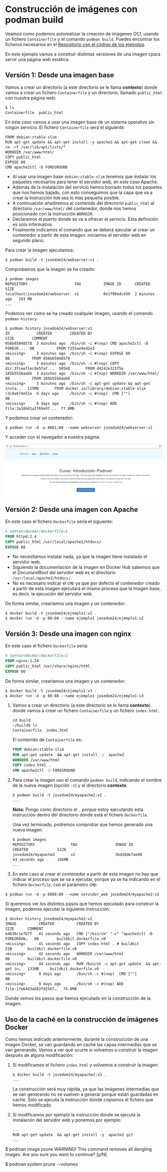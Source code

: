 # Construcción de imágenes con podman build

Veamos como podemos automatizar la creación de imágenes OCI, usando un fichero `Containerfile` y el comando `podman build`. Puedes encontrar los ficheros necesarios en el [Repositorio con el código de los ejemplos](xxx).

En este ejemplo vamos a construir distintas versiones de una imagen cpara servir una página web estática.

## Versión 1: Desde una imagen base

Vamos a crear un directorio (a este directorio se le llama **contexto**) donde vamos a crear un fichero `Containerfile` y un directorio, llamado `public_html` con nuestra página web:

```
$ ls
Containerfile  public_html
```

En este caso vamos a usar una imagen base de un sistema operativo sin ningún servicio. El fichero `Containerfile` será el siguiente:

```
FROM debian:stable-slim
RUN apt-get update && apt-get install -y apache2 && apt-get clean && rm -rf /var/lib/apt/lists/*
WORKDIR /var/www/html/
COPY public_html .
EXPOSE 80
CMD apache2ctl -D FOREGROUND
```

* Al usar una imagen base `debian:stable-slim` tenemos que instalar los paquetes necesarios para tener el servidor web, en este caso Apache. 
* Además de la instalación del servicio hemos borrado todos los paquetes que nos hemos bajado, con esto conseguimos que la capa que va a crear la instrucción `RUN` sea lo más pequeña posible.
* A continuación añadiremos el contenido del directorio `public_html` al directorio `/var/www/html/` del contenedor, donde nos hemos posicionado con la instrucción `WORKDIR`. 
* Declaramos el puerto donde se va a ofrecer el servicio. Esta definición es sólo informativa.
* Finalmente indicamos el comando que se deberá ejecutar al crear un contenedor a partir de esta imagen: iniciamos el servidor web en segundo plano.

Para crear la imagen ejecutamos:

```
$ podman build -t josedom24/webserver:v1 .
```

Comprobamos que la imagen se ha creado:

```
$ podman images
REPOSITORY                     TAG          IMAGE ID      CREATED         SIZE
localhost/josedom24/webserver  v1           0e1f90edc439  2 minutes ago   193 MB
...
```

Podemos ver cómo se ha creado cualquier imagen, usando el comando `podman history`:

```
$ podman history josedom24/webserver:v1 
ID            CREATED        CREATED BY                                     SIZE        COMMENT
056b65848578  3 minutes ago  /bin/sh -c #(nop) CMD apache2ctl -D FOREGR...  0B          FROM f255ae9ed2e3
<missing>     3 minutes ago  /bin/sh -c #(nop) EXPOSE 80                    0B          FROM 056b65848578
<missing>     3 minutes ago  /bin/sh -c #(nop) COPY dir:3fceef1ec8e5fa7...  505kB       FROM d4242e321f5e
185b5558aeb6  3 minutes ago  /bin/sh -c #(nop) WORKDIR /var/www/html/       0B          FROM 185b5558aeb6
<missing>     3 minutes ago  /bin/sh -c apt-get update && apt-get insta...  115MB       FROM docker.io/library/debian:stable-slim
c3c8e6f4e51e  6 days ago     /bin/sh -c #(nop)  CMD [""]                0B          
<missing>     6 days ago     /bin/sh -c #(nop) ADD file:3a18b01a2f69e97...  77.8MB      
```

Y podemos crear un contenedor:

```
$ podman run -d -p 8081:80 --name webserver josedom24/webserver:v1
```

Y acceder con el navegador a nuestra página:

![webserver](img/webserver1.png)


## Versión 2: Desde una imagen con Apache

En este caso el fichero `Dockerfile` sería el siguiente:

```Dockerfile
# syntax=docker/dockerfile:1
FROM httpd:2.4
COPY public_html /usr/local/apache2/htdocs/
EXPOSE 80
```

* No necesitamos instalar nada, ya que la imagen tiene instalado el servidor web. 
* Siguiendo la documentación de la imagen en Docker Hub sabemos que el *DocumentRoot* del servidor web es el directorio `/usr/local/apache2/htdocs/`. 
* No es necesario indicar el `CMD` ya que por defecto el contenedor creado a partir de esta imagen ejecutará el mismo proceso que la imagen base, es decir, la ejecución del servidor web.

De forma similar, crearíamos una imagen y un contenedor:

```
$ docker build -t josedom24/ejemplo1:v2 .
$ docker run -d -p 80:80 --name ejemplo1 josedom24/ejemplo1:v2
```

## Versión 3: Desde una imagen con nginx

En este caso el fichero `Dockerfile` sería:

```Dockerfile
# syntax=docker/dockerfile:1
FROM nginx:1.24
COPY public_html /usr/share/nginx/html
EXPOSE 80
```

De forma similar, crearíamos una imagen y un contenedor:

```
$ docker build -t josedom24/ejemplo1:v3 .
$ docker run -d -p 80:80 --name ejemplo1 josedom24/ejemplo1:v3
```



1. Vamos a crear un directorio (a este directorio se le llama **contexto**) donde vamos a crear un fichero `Containerfile` y un fichero `index.html`:

    ```
    cd build
    ~/build$ ls
    Containerfile  index.html
    ```
    El contenido de `Containerfile` es:

    ```Dockerfile
    FROM debian:stable-slim
    RUN apt-get update  && apt-get install -y  apache2 
    WORKDIR /var/www/html
    COPY index.html .
    CMD apache2ctl -D FOREGROUND
    ```

2. Para crear la imagen uso el comando `podman build`, indicando el nombre de la nueva imagen (opción `-t`) y el directorio **contexto**.

    ```
    $ podman build -t josedom24/myapache2:v2 .
    ...
    ```
    **Nota:** Pongo como directorio el `.` porque estoy ejecutando esta instrucción dentro del directorio donde está el fichero `Dockerfile`.

    Una vez terminado, podremos comprobar que hemos generado una nueva imagen:

    ```
    $ podman images
    REPOSITORY                TAG                 IMAGE ID            CREATED             SIZE
    josedom24/myapache2       v2                  3bd28de7ae88        43 seconds ago      195MB
    ...
    ```
3. En este caso al crear el contenedor a partir de esta imagen no hay que indicar el proceso que se va a ejecutar, porque ya se ha indicando en el fichero `Dockerfile`, con el parámetro `CMD`:

```
$ podman run -d -p 8080:80 --name servidor_web josedom24/myapache2:v2 
```            

Si queremos ver los distintos pasos que hemos ejecutado para construir la imagen, podemos ejecutar la siguiente instrucción:

```
$ docker history josedom24/myapache2:v2
IMAGE          CREATED          CREATED BY                                      SIZE      COMMENT
b4836c1e7b7f   41 seconds ago   CMD ["/bin/sh" "-c" "apache2ctl -D FOREGROUN…   0B        buildkit.dockerfile.v0
<missing>      41 seconds ago   COPY index.html . # buildkit                    22B       buildkit.dockerfile.v0
<missing>      42 seconds ago   WORKDIR /var/www/html                           0B        buildkit.dockerfile.v0
<missing>      44 seconds ago   RUN /bin/sh -c apt-get update  && apt-get in…   131MB     buildkit.dockerfile.v0
<missing>      9 days ago       /bin/sh -c #(nop)  CMD [""]                 0B        
<missing>      9 days ago       /bin/sh -c #(nop) ADD file:17e64d3a682fd256f…   74.8MB
```

Donde vemos los pasos que hemos ejecutado en la construcción de la imagen.

## Uso de la caché en la construcción de imágenes Docker

Como hemos indicado anteriormente, durante la construcción de una imagen Docker, se van guardando en caché las capas intermedias que se van generando. Vamos a ver qué ocurre si volvemos a construir la imagen después de alguna modificación:

1. Si modificamos el fichero `index.html` y volvemos a construir la imagen:

    ```
    $ docker build -t josedom24/myapache2:v3 .
    ...
    ```
    
    La construcción será muy rápida, ya que las imágenes intermedias que se van generando no se vuelven a generar porque están guardadas en caché. Sólo se ejecuta la instrucción donde copiamos el fichero que hemos modificado.

2. Si modificamos por ejemplo la instrucción donde se ejecuta la instalación del servidor web y ponemos por ejemplo:

    ```
    ...
    RUN apt-get update  && apt-get install -y  apache2 git
    ...
    ```


$ podman image prune
WARNING! This command removes all dangling images.
Are you sure you want to continue? [y/N]


$ podman system prune --volumes
